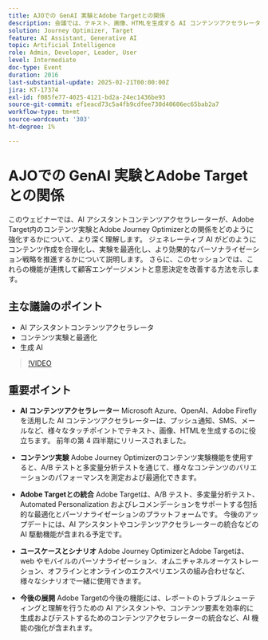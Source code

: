 ```yaml
---
title: AJOでの GenAI 実験とAdobe Targetとの関係
description: 会議では、テキスト、画像、HTMLを生成する AI コンテンツアクセラレーターの機能、Adobe Journey Optimizerを使用したコンテンツ実験、最適化とパーソナライゼーションのためのAdobe Targetとの統合、組み合わせツールの様々なユースケース、強化された AI 機能を含む今後の開発について重点的に説明しました。
solution: Journey Optimizer, Target
feature: AI Assistant, Generative AI
topic: Artificial Intelligence
role: Admin, Developer, Leader, User
level: Intermediate
doc-type: Event
duration: 2016
last-substantial-update: 2025-02-21T00:00:00Z
jira: KT-17374
exl-id: f085fe77-4025-4121-bd2a-24ec1436be93
source-git-commit: ef1eacd73c5a4fb9cdfee730d40606ec65bab2a7
workflow-type: tm+mt
source-wordcount: '303'
ht-degree: 1%

---
```


# AJOでの GenAI 実験とAdobe Targetとの関係

このウェビナーでは、AI アシスタントコンテンツアクセラレーターが、Adobe Target内のコンテンツ実験とAdobe Journey Optimizerとの関係をどのように強化するかについて、より深く理解します。 ジェネレーティブ AI がどのようにコンテンツ作成を合理化し、実験を最適化し、より効果的なパーソナライゼーション戦略を推進するかについて説明します。 さらに、このセッションでは、これらの機能が連携して顧客エンゲージメントと意思決定を改善する方法を示します。

## 主な議論のポイント

* AI アシスタントコンテンツアクセラレータ
* コンテンツ実験と最適化
* 生成 AI

>[!VIDEO](https://video.tv.adobe.com/v/3444453/?learn=on&enablevpops)

## 重要ポイント

* **AI コンテンツアクセラレーター** Microsoft Azure、OpenAI、Adobe Fireflyを活用した AI コンテンツアクセラレーターは、プッシュ通知、SMS、メールなど、様々なタッチポイントでテキスト、画像、HTMLを生成するのに役立ちます。 前年の第 4 四半期にリリースされました。

* **コンテンツ実験** Adobe Journey Optimizerのコンテンツ実験機能を使用すると、A/B テストと多変量分析テストを通じて、様々なコンテンツのバリエーションのパフォーマンスを測定および最適化できます。

* **Adobe Targetとの統合** Adobe Targetは、A/B テスト、多変量分析テスト、Automated Personalization およびレコメンデーションをサポートする包括的な最適化とパーソナライゼーションのプラットフォームです。 今後のアップデートには、AI アシスタントやコンテンツアクセラレーターの統合などの AI 駆動機能が含まれる予定です。

* **ユースケースとシナリオ** Adobe Journey OptimizerとAdobe Targetは、web やモバイルのパーソナライゼーション、オムニチャネルオーケストレーション、オフラインとオンラインのエクスペリエンスの組み合わせなど、様々なシナリオで一緒に使用できます。

* **今後の展開** Adobe Targetの今後の機能には、レポートのトラブルシューティングと理解を行うための AI アシスタントや、コンテンツ要素を効率的に生成およびテストするためのコンテンツアクセラレーターの統合など、AI 機能の強化が含まれます。
